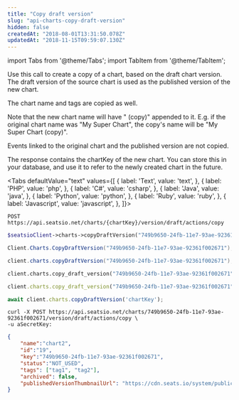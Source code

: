 ```yaml
---
title: "Copy draft version"
slug: "api-charts-copy-draft-version"
hidden: false
createdAt: "2018-08-01T13:31:50.078Z"
updatedAt: "2018-11-15T09:59:07.130Z"
---
```


import Tabs from '@theme/Tabs';
import TabItem from '@theme/TabItem';

Use this call to create a copy of a chart, based on the draft chart version. The draft version of the source chart is used as the published version of the new chart.
 
The chart name and tags are copied as well. 

Note that the new chart name will have " (copy)" appended to it. E.g. if the original chart name was "My Super Chart", the copy's name will be "My Super Chart (copy)".

Events linked to the original chart and the published version are not copied.

The response contains the chartKey of the new chart. You can store this in your database, and use it to refer to the newly created chart in the future.


<Tabs 
  defaultValue="text"
  values={[
{ label: 'Text', value: 'text', },
{ label: 'PHP', value: 'php', },
{ label: 'C#', value: 'csharp', },
{ label: 'Java', value: 'java', },
{ label: 'Python', value: 'python', },
{ label: 'Ruby', value: 'ruby', },
{ label: 'Javascript', value: 'javascript', },
]}>
<TabItem value='text'>

```text
POST https://api.seatsio.net/charts/{chartKey}/version/draft/actions/copy
```

</TabItem>
<TabItem value='php'>

```php
$seatsioClient->charts->copyDraftVersion("749b9650-24fb-11e7-93ae-92361f002671");
```

</TabItem>
<TabItem value='csharp'>

```csharp
Client.Charts.CopyDraftVersion("749b9650-24fb-11e7-93ae-92361f002671");
```

</TabItem>
<TabItem value='java'>

```java
client.charts.copyDraftVersion("749b9650-24fb-11e7-93ae-92361f002671");
```

</TabItem>
<TabItem value='python'>

```python
client.charts.copy_draft_version("749b9650-24fb-11e7-93ae-92361f002671")
```

</TabItem>
<TabItem value='ruby'>

```ruby
client.charts.copy_draft_version("749b9650-24fb-11e7-93ae-92361f002671")
```

</TabItem>
<TabItem value='javascript'>

```javascript
await client.charts.copyDraftVersion('chartKey');
```

</TabItem>
</Tabs>



```curl
curl -X POST https://api.seatsio.net/charts/749b9650-24fb-11e7-93ae-92361f002671/version/draft/actions/copy \
-u aSecretKey:
```

```json
{
    "name":"chart2",
    "id":"19",
    "key":"749b9650-24fb-11e7-93ae-92361f002671",
    "status":"NOT_USED",
    "tags": ["tag1", "tag2"],
    "archived": false,    
    "publishedVersionThumbnailUrl": "https://cdn.seats.io/system/public/.../published/.../thumbnail"
}
```
